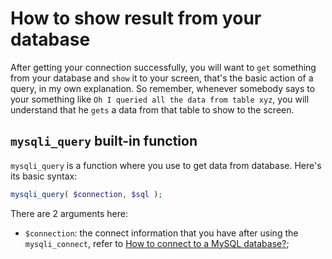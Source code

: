 # How to show result from your database
After getting your connection successfully, you will want to `get` something from your database and `show` it to your screen, that's the basic action of a query, in my own explanation. So remember, whenever somebody says to your something like `Oh I queried all the data from table xyz`, you will understand that he `gets` a data from that table to show to the screen.

## `mysqli_query` built-in function

`mysqli_query` is a function where you use to get data from database. Here's its basic syntax:

```PHP
mysqli_query( $connection, $sql );
```

There are 2 arguments here:
- `$connection`: the connect information that you have after using the `mysqli_connect`, refer to [How to connect to a MySQL database?](/docs/db/db_connect.md);